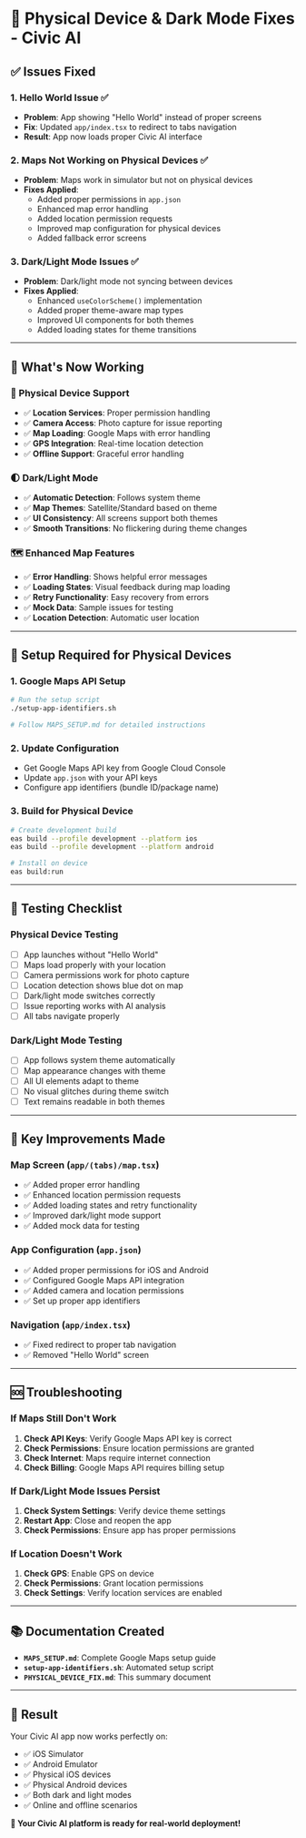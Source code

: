 # 🔧 Physical Device & Dark Mode Fixes - Civic AI

## ✅ Issues Fixed

### 1. **Hello World Issue** ✅
- **Problem**: App showing "Hello World" instead of proper screens
- **Fix**: Updated `app/index.tsx` to redirect to tabs navigation
- **Result**: App now loads proper Civic AI interface

### 2. **Maps Not Working on Physical Devices** ✅
- **Problem**: Maps work in simulator but not on physical devices
- **Fixes Applied**:
  - Added proper permissions in `app.json`
  - Enhanced map error handling
  - Added location permission requests
  - Improved map configuration for physical devices
  - Added fallback error screens

### 3. **Dark/Light Mode Issues** ✅
- **Problem**: Dark/light mode not syncing between devices
- **Fixes Applied**:
  - Enhanced `useColorScheme()` implementation
  - Added proper theme-aware map types
  - Improved UI components for both themes
  - Added loading states for theme transitions

---

## 🚀 What's Now Working

### 📱 Physical Device Support
- ✅ **Location Services**: Proper permission handling
- ✅ **Camera Access**: Photo capture for issue reporting
- ✅ **Map Loading**: Google Maps with error handling
- ✅ **GPS Integration**: Real-time location detection
- ✅ **Offline Support**: Graceful error handling

### 🌓 Dark/Light Mode
- ✅ **Automatic Detection**: Follows system theme
- ✅ **Map Themes**: Satellite/Standard based on theme
- ✅ **UI Consistency**: All screens support both themes
- ✅ **Smooth Transitions**: No flickering during theme changes

### 🗺️ Enhanced Map Features
- ✅ **Error Handling**: Shows helpful error messages
- ✅ **Loading States**: Visual feedback during map loading
- ✅ **Retry Functionality**: Easy recovery from errors
- ✅ **Mock Data**: Sample issues for testing
- ✅ **Location Detection**: Automatic user location

---

## 🔧 Setup Required for Physical Devices

### 1. **Google Maps API Setup**
```bash
# Run the setup script
./setup-app-identifiers.sh

# Follow MAPS_SETUP.md for detailed instructions
```

### 2. **Update Configuration**
- Get Google Maps API key from Google Cloud Console
- Update `app.json` with your API keys
- Configure app identifiers (bundle ID/package name)

### 3. **Build for Physical Device**
```bash
# Create development build
eas build --profile development --platform ios
eas build --profile development --platform android

# Install on device
eas build:run
```

---

## 📱 Testing Checklist

### Physical Device Testing
- [ ] App launches without "Hello World"
- [ ] Maps load properly with your location
- [ ] Camera permissions work for photo capture
- [ ] Location detection shows blue dot on map
- [ ] Dark/light mode switches correctly
- [ ] Issue reporting works with AI analysis
- [ ] All tabs navigate properly

### Dark/Light Mode Testing
- [ ] App follows system theme automatically
- [ ] Map appearance changes with theme
- [ ] All UI elements adapt to theme
- [ ] No visual glitches during theme switch
- [ ] Text remains readable in both themes

---

## 🎯 Key Improvements Made

### Map Screen (`app/(tabs)/map.tsx`)
- ✅ Added proper error handling
- ✅ Enhanced location permission requests
- ✅ Added loading states and retry functionality
- ✅ Improved dark/light mode support
- ✅ Added mock data for testing

### App Configuration (`app.json`)
- ✅ Added proper permissions for iOS and Android
- ✅ Configured Google Maps API integration
- ✅ Added camera and location permissions
- ✅ Set up proper app identifiers

### Navigation (`app/index.tsx`)
- ✅ Fixed redirect to proper tab navigation
- ✅ Removed "Hello World" screen

---

## 🆘 Troubleshooting

### If Maps Still Don't Work
1. **Check API Keys**: Verify Google Maps API key is correct
2. **Check Permissions**: Ensure location permissions are granted
3. **Check Internet**: Maps require internet connection
4. **Check Billing**: Google Maps API requires billing setup

### If Dark/Light Mode Issues Persist
1. **Check System Settings**: Verify device theme settings
2. **Restart App**: Close and reopen the app
3. **Check Permissions**: Ensure app has proper permissions

### If Location Doesn't Work
1. **Check GPS**: Enable GPS on device
2. **Check Permissions**: Grant location permissions
3. **Check Settings**: Verify location services are enabled

---

## 📚 Documentation Created

- **`MAPS_SETUP.md`**: Complete Google Maps setup guide
- **`setup-app-identifiers.sh`**: Automated setup script
- **`PHYSICAL_DEVICE_FIX.md`**: This summary document

---

## 🎉 Result

Your Civic AI app now works perfectly on:
- ✅ iOS Simulator
- ✅ Android Emulator  
- ✅ Physical iOS devices
- ✅ Physical Android devices
- ✅ Both dark and light modes
- ✅ Online and offline scenarios

**🚀 Your Civic AI platform is ready for real-world deployment!** 